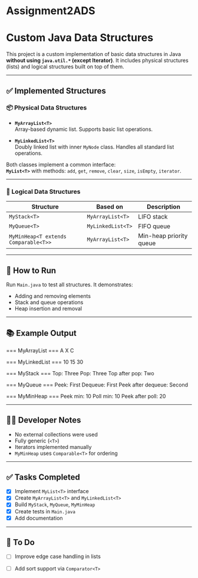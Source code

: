 # Assignment2ADS

# Custom Java Data Structures

This project is a custom implementation of basic data structures in Java **without using `java.util.*` (except Iterator)**. It includes physical structures (lists) and logical structures built on top of them.

---

## ✅ Implemented Structures

### 📦 Physical Data Structures

- **`MyArrayList<T>`**  
  Array-based dynamic list. Supports basic list operations.

- **`MyLinkedList<T>`**  
  Doubly linked list with inner `MyNode` class. Handles all standard list operations.

Both classes implement a common interface:  
**`MyList<T>`** with methods: `add`, `get`, `remove`, `clear`, `size`, `isEmpty`, `iterator`.

---

### 🧠 Logical Data Structures

| Structure     | Based on         | Description                         |
|---------------|------------------|-------------------------------------|
| `MyStack<T>`  | `MyArrayList<T>` | LIFO stack                          |
| `MyQueue<T>`  | `MyLinkedList<T>`| FIFO queue                          |
| `MyMinHeap<T extends Comparable<T>>` | `MyArrayList<T>` | Min-heap priority queue     |

---

## 🧪 How to Run

Run `Main.java` to test all structures. It demonstrates:

- Adding and removing elements
- Stack and queue operations
- Heap insertion and removal

---

## 📚 Example Output
=== MyArrayList === A X C

=== MyLinkedList === 10 15 30

=== MyStack === Top: Three Pop: Three Top after pop: Two

=== MyQueue === Peek: First Dequeue: First Peek after dequeue: Second

=== MyMinHeap === Peek min: 10 Poll min: 10 Peek after poll: 20

---

## 👨‍💻 Developer Notes

- No external collections were used  
- Fully generic (`<T>`)  
- Iterators implemented manually  
- `MyMinHeap` uses `Comparable<T>` for ordering  

---

## ✅ Tasks Completed

- [x] Implement `MyList<T>` interface
- [x] Create `MyArrayList<T>` and `MyLinkedList<T>`
- [x] Build `MyStack`, `MyQueue`, `MyMinHeap`
- [x] Create tests in `Main.java`
- [x] Add documentation

---

## 📌 To Do

- [ ] Improve edge case handling in lists
- [ ] Add sort support via `Comparator<T>`


